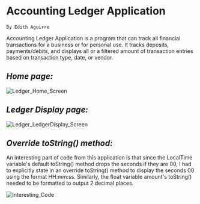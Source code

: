# Accounting Ledger Application
`By Edith Aguirre`

Accounting Ledger Application is a program that can track all financial transactions for a business or for personal use.
It tracks deposits, payments/debits, and displays all or a filtered amount of transaction entries based on transaction type,
date, or vendor.

## _Home page:_
![Ledger_Home_Screen](https://github.com/user-attachments/assets/094c8d11-2663-42fa-b484-44e311268e86)

## _Ledger Display page:_
![Ledger_LedgerDisplay_Screen](https://github.com/user-attachments/assets/b9a09ac5-37ee-4e29-ba24-48735dfd1bce)

## **_Override toString() method:_**

An interesting part of code from this application is that since the LocalTime variable's default toString()
method drops the seconds if they are 00, I had to explicitly state in an override toString() method to 
display the seconds 00 using the format HH:mm:ss. Similarly, the float variable amount's toString() needed to be
formatted to output 2 decimal places.

![Interesting_Code](https://github.com/user-attachments/assets/a2ccb5cd-d3cf-4327-9cab-048b95a5106c)

